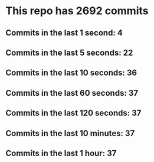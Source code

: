 # This repo has 2692 commits

## Commits in the last 1 second: 4
## Commits in the last 5 seconds: 22
## Commits in the last 10 seconds: 36
## Commits in the last 60 seconds: 37
## Commits in the last 120 seconds: 37
## Commits in the last 10 minutes: 37
## Commits in the last 1 hour: 37
